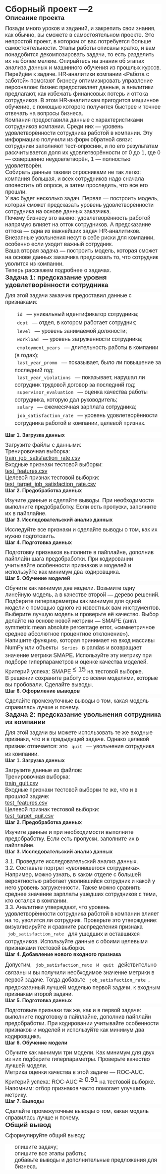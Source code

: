 <h1 style="-webkit-text-stroke-width:0px;background-color:rgb(255, 255, 255);box-sizing:inherit;color:rgba(0, 0, 0, 0.85);font-family:&quot;YS Text&quot;, Arial, Helvetica, sans-serif;font-feature-settings:;font-kerning:;font-optical-sizing:;font-size:;font-stretch:;font-style:normal;font-variant-alternates:;font-variant-caps:normal;font-variant-east-asian:;font-variant-ligatures:normal;font-variant-numeric:;font-variant-position:;font-variation-settings:;font-weight:;letter-spacing:normal;line-height:;margin:var(--size-900, calc(var(--base-unit, calc(16px * var(--base-ratio, 1)) );orphans:2;text-align:start;text-decoration-color:initial;text-decoration-style:initial;text-decoration-thickness:initial;text-indent:0px;text-transform:none;white-space:normal;widows:2;word-spacing:0px;">Сборный проект —2</h1>
<h2 style="-webkit-text-stroke-width:0px;background-color:rgb(255, 255, 255);box-sizing:inherit;color:rgba(0, 0, 0, 0.85);font-family:&quot;YS Text&quot;, Arial, Helvetica, sans-serif;font-feature-settings:;font-kerning:;font-optical-sizing:;font-size:;font-stretch:;font-style:normal;font-variant-alternates:;font-variant-caps:normal;font-variant-east-asian:;font-variant-ligatures:normal;font-variant-numeric:;font-variant-position:;font-variation-settings:;font-weight:;letter-spacing:normal;line-height:;margin:var(--size-800, calc(var(--base-unit, calc(16px * var(--base-ratio, 1)) );orphans:2;text-align:start;text-decoration-color:initial;text-decoration-style:initial;text-decoration-thickness:initial;text-indent:0px;text-transform:none;white-space:normal;widows:2;word-spacing:0px;">Описание проекта</h2>
<div class="paragraph" style="-webkit-text-stroke-width:0px;background-color:rgb(255, 255, 255);box-sizing:inherit;color:rgba(0, 0, 0, 0.85);font-family:&quot;YS Text&quot;, Arial, Helvetica, sans-serif;font-size:18px;font-style:normal;font-variant-caps:normal;font-variant-ligatures:normal;font-weight:400;letter-spacing:normal;margin-top:var(--size-200, calc(var(--base-unit, calc(16px * var(--base-ratio, 1))) * 0.75));orphans:2;text-align:start;text-decoration-color:initial;text-decoration-style:initial;text-decoration-thickness:initial;text-indent:0px;text-transform:none;white-space:pre-wrap;widows:2;word-spacing:0px;">Позади много уроков и заданий, и закрепить свои знания, как обычно, вы сможете в самостоятельном проекте. Это непростой проект, в котором от вас потребуется больше самостоятельности. Этапы работы описаны кратко, и вам понадобится декомпозировать задачи, то есть разделить их на более мелкие. Опирайтесь на знания об этапах анализа данных и машинного обучения из прошлых курсов.</div>
<div class="paragraph" style="-webkit-text-stroke-width:0px;background-color:rgb(255, 255, 255);box-sizing:inherit;color:rgba(0, 0, 0, 0.85);font-family:&quot;YS Text&quot;, Arial, Helvetica, sans-serif;font-size:18px;font-style:normal;font-variant-caps:normal;font-variant-ligatures:normal;font-weight:400;letter-spacing:normal;margin:var(--size-400, calc(var(--base-unit, calc(16px * var(--base-ratio, 1)) );orphans:2;text-align:start;text-decoration-color:initial;text-decoration-style:initial;text-decoration-thickness:initial;text-indent:0px;text-transform:none;white-space:pre-wrap;widows:2;word-spacing:0px;">Перейдём к задаче. HR-аналитики компании «Работа с заботой» помогают бизнесу оптимизировать управление персоналом: бизнес предоставляет данные, а аналитики предлагают, как избежать финансовых потерь и оттока сотрудников. В этом HR-аналитикам пригодится машинное обучение, с помощью которого получится быстрее и точнее отвечать на вопросы бизнеса.</div>
<div class="paragraph" style="-webkit-text-stroke-width:0px;background-color:rgb(255, 255, 255);box-sizing:inherit;color:rgba(0, 0, 0, 0.85);font-family:&quot;YS Text&quot;, Arial, Helvetica, sans-serif;font-size:18px;font-style:normal;font-variant-caps:normal;font-variant-ligatures:normal;font-weight:400;letter-spacing:normal;margin:var(--size-400, calc(var(--base-unit, calc(16px * var(--base-ratio, 1)) );orphans:2;text-align:start;text-decoration-color:initial;text-decoration-style:initial;text-decoration-thickness:initial;text-indent:0px;text-transform:none;white-space:pre-wrap;widows:2;word-spacing:0px;">Компания предоставила данные с характеристиками сотрудников компании. Среди них — уровень удовлетворённости сотрудника работой в компании. Эту информацию получили из форм обратной связи: сотрудники заполняют тест-опросник, и по его результатам рассчитывается доля их удовлетворённости от 0 до 1, где 0 — совершенно неудовлетворён, 1 — полностью удовлетворён.</div>
<div class="paragraph" style="-webkit-text-stroke-width:0px;background-color:rgb(255, 255, 255);box-sizing:inherit;color:rgba(0, 0, 0, 0.85);font-family:&quot;YS Text&quot;, Arial, Helvetica, sans-serif;font-size:18px;font-style:normal;font-variant-caps:normal;font-variant-ligatures:normal;font-weight:400;letter-spacing:normal;margin:var(--size-400, calc(var(--base-unit, calc(16px * var(--base-ratio, 1)) );orphans:2;text-align:start;text-decoration-color:initial;text-decoration-style:initial;text-decoration-thickness:initial;text-indent:0px;text-transform:none;white-space:pre-wrap;widows:2;word-spacing:0px;">Собирать данные такими опросниками не так легко: компания большая, и всех сотрудников надо сначала оповестить об опросе, а затем проследить, что все его прошли.</div>
<div class="paragraph" style="-webkit-text-stroke-width:0px;background-color:rgb(255, 255, 255);box-sizing:inherit;color:rgba(0, 0, 0, 0.85);font-family:&quot;YS Text&quot;, Arial, Helvetica, sans-serif;font-size:18px;font-style:normal;font-variant-caps:normal;font-variant-ligatures:normal;font-weight:400;letter-spacing:normal;margin:var(--size-400, calc(var(--base-unit, calc(16px * var(--base-ratio, 1)) );orphans:2;text-align:start;text-decoration-color:initial;text-decoration-style:initial;text-decoration-thickness:initial;text-indent:0px;text-transform:none;white-space:pre-wrap;widows:2;word-spacing:0px;">У вас будет несколько задач. Первая — построить модель, которая сможет предсказать уровень удовлетворённости сотрудника на основе данных заказчика.</div>
<div class="paragraph" style="-webkit-text-stroke-width:0px;background-color:rgb(255, 255, 255);box-sizing:inherit;color:rgba(0, 0, 0, 0.85);font-family:&quot;YS Text&quot;, Arial, Helvetica, sans-serif;font-size:18px;font-style:normal;font-variant-caps:normal;font-variant-ligatures:normal;font-weight:400;letter-spacing:normal;margin:var(--size-400, calc(var(--base-unit, calc(16px * var(--base-ratio, 1)) );orphans:2;text-align:start;text-decoration-color:initial;text-decoration-style:initial;text-decoration-thickness:initial;text-indent:0px;text-transform:none;white-space:pre-wrap;widows:2;word-spacing:0px;">Почему бизнесу это важно: удовлетворённость работой напрямую влияет на отток сотрудников. А предсказание оттока — одна из важнейших задач HR-аналитиков. Внезапные увольнения несут в себе риски для компании, особенно если уходит важный сотрудник.</div>
<div class="paragraph" style="-webkit-text-stroke-width:0px;background-color:rgb(255, 255, 255);box-sizing:inherit;color:rgba(0, 0, 0, 0.85);font-family:&quot;YS Text&quot;, Arial, Helvetica, sans-serif;font-size:18px;font-style:normal;font-variant-caps:normal;font-variant-ligatures:normal;font-weight:400;letter-spacing:normal;margin:var(--size-400, calc(var(--base-unit, calc(16px * var(--base-ratio, 1)) );orphans:2;text-align:start;text-decoration-color:initial;text-decoration-style:initial;text-decoration-thickness:initial;text-indent:0px;text-transform:none;white-space:pre-wrap;widows:2;word-spacing:0px;">Ваша вторая задача — построить модель, которая сможет на основе данных заказчика предсказать то, что сотрудник уволится из компании.</div>
<div class="paragraph" style="-webkit-text-stroke-width:0px;background-color:rgb(255, 255, 255);box-sizing:inherit;color:rgba(0, 0, 0, 0.85);font-family:&quot;YS Text&quot;, Arial, Helvetica, sans-serif;font-size:18px;font-style:normal;font-variant-caps:normal;font-variant-ligatures:normal;font-weight:400;letter-spacing:normal;margin:var(--size-400, calc(var(--base-unit, calc(16px * var(--base-ratio, 1)) );orphans:2;text-align:start;text-decoration-color:initial;text-decoration-style:initial;text-decoration-thickness:initial;text-indent:0px;text-transform:none;white-space:pre-wrap;widows:2;word-spacing:0px;">Теперь расскажем подробнее о задачах.</div>
<h2 style="-webkit-text-stroke-width:0px;background-color:rgb(255, 255, 255);box-sizing:inherit;color:rgba(0, 0, 0, 0.85);font-family:&quot;YS Text&quot;, Arial, Helvetica, sans-serif;font-feature-settings:;font-kerning:;font-optical-sizing:;font-size:;font-stretch:;font-style:normal;font-variant-alternates:;font-variant-caps:normal;font-variant-east-asian:;font-variant-ligatures:normal;font-variant-numeric:;font-variant-position:;font-variation-settings:;font-weight:;letter-spacing:normal;line-height:;margin:var(--size-800, calc(var(--base-unit, calc(16px * var(--base-ratio, 1)) );orphans:2;text-align:start;text-decoration-color:initial;text-decoration-style:initial;text-decoration-thickness:initial;text-indent:0px;text-transform:none;white-space:normal;widows:2;word-spacing:0px;">Задача 1: предсказание уровня удовлетворённости сотрудника</h2>
<div class="paragraph" style="-webkit-text-stroke-width:0px;background-color:rgb(255, 255, 255);box-sizing:inherit;color:rgba(0, 0, 0, 0.85);font-family:&quot;YS Text&quot;, Arial, Helvetica, sans-serif;font-size:18px;font-style:normal;font-variant-caps:normal;font-variant-ligatures:normal;font-weight:400;letter-spacing:normal;margin-top:var(--size-200, calc(var(--base-unit, calc(16px * var(--base-ratio, 1))) * 0.75));orphans:2;text-align:start;text-decoration-color:initial;text-decoration-style:initial;text-decoration-thickness:initial;text-indent:0px;text-transform:none;white-space:pre-wrap;widows:2;word-spacing:0px;">Для этой задачи заказчик предоставил данные с признаками:</div>
<ul style="-webkit-text-stroke-width:0px;background-color:rgb(255, 255, 255);box-sizing:inherit;color:rgba(0, 0, 0, 0.85);font-family:&quot;YS Text&quot;, Arial, Helvetica, sans-serif;font-size:18px;font-style:normal;font-variant-caps:normal;font-variant-ligatures:normal;font-weight:400;letter-spacing:normal;list-style:none;margin-top:var(--size-300, var(--base-unit, calc(16px * var(--base-ratio, 1))));orphans:2;padding:0 0 0 var(--size-700,;text-align:start;text-decoration-color:initial;text-decoration-style:initial;text-decoration-thickness:initial;text-indent:0px;text-transform:none;white-space:pre-line;widows:2;word-spacing:0px;">
    <li style="box-sizing:inherit;margin-bottom:var(--size-100,;margin-right:0;margin-top:0;position:relative;"><code class="code-inline code-inline_theme_light" style="background-color:var(--color-background-alternate);border-radius:4px;box-shadow:inset 0 0 0 1px var(--color-background-glassy-c);box-sizing:border-box;color:var(--color-content-primary);cursor:pointer;display:inline;font-family:Menlo, &quot;Ubuntu Mono&quot;, consolas, source-code-pro, monospace;font-size:0.8em;line-height:1.86em;min-width:1.86em;padding:0.35em 0.55em;position:relative;text-align:center;white-space:break-spaces;word-break:break-word;"><span class="code-inline__content" style="box-sizing:inherit;">id</span></code> — уникальный идентификатор сотрудника;</li>
    <li style="box-sizing:inherit;margin-bottom:var(--size-100,;margin-right:0;margin-top:0;position:relative;"><code class="code-inline code-inline_theme_light" style="background-color:var(--color-background-alternate);border-radius:4px;box-shadow:inset 0 0 0 1px var(--color-background-glassy-c);box-sizing:border-box;color:var(--color-content-primary);cursor:pointer;display:inline;font-family:Menlo, &quot;Ubuntu Mono&quot;, consolas, source-code-pro, monospace;font-size:0.8em;line-height:1.86em;min-width:1.86em;padding:0.35em 0.55em;position:relative;text-align:center;white-space:break-spaces;word-break:break-word;"><span class="code-inline__content" style="box-sizing:inherit;">dept</span></code> — отдел, в котором работает сотрудник;</li>
    <li style="box-sizing:inherit;margin-bottom:var(--size-100,;margin-right:0;margin-top:0;position:relative;"><code class="code-inline code-inline_theme_light" style="background-color:var(--color-background-alternate);border-radius:4px;box-shadow:inset 0 0 0 1px var(--color-background-glassy-c);box-sizing:border-box;color:var(--color-content-primary);cursor:pointer;display:inline;font-family:Menlo, &quot;Ubuntu Mono&quot;, consolas, source-code-pro, monospace;font-size:0.8em;line-height:1.86em;min-width:1.86em;padding:0.35em 0.55em;position:relative;text-align:center;white-space:break-spaces;word-break:break-word;"><span class="code-inline__content" style="box-sizing:inherit;">level</span></code> — уровень занимаемой должности;</li>
    <li style="box-sizing:inherit;margin-bottom:var(--size-100,;margin-right:0;margin-top:0;position:relative;"><code class="code-inline code-inline_theme_light" style="background-color:var(--color-background-alternate);border-radius:4px;box-shadow:inset 0 0 0 1px var(--color-background-glassy-c);box-sizing:border-box;color:var(--color-content-primary);cursor:pointer;display:inline;font-family:Menlo, &quot;Ubuntu Mono&quot;, consolas, source-code-pro, monospace;font-size:0.8em;line-height:1.86em;min-width:1.86em;padding:0.35em 0.55em;position:relative;text-align:center;white-space:break-spaces;word-break:break-word;"><span class="code-inline__content" style="box-sizing:inherit;">workload</span></code> — уровень загруженности сотрудника;</li>
    <li style="box-sizing:inherit;margin-bottom:var(--size-100,;margin-right:0;margin-top:0;position:relative;"><code class="code-inline code-inline_theme_light" style="background-color:var(--color-background-alternate);border-radius:4px;box-shadow:inset 0 0 0 1px var(--color-background-glassy-c);box-sizing:border-box;color:var(--color-content-primary);cursor:pointer;display:inline;font-family:Menlo, &quot;Ubuntu Mono&quot;, consolas, source-code-pro, monospace;font-size:0.8em;line-height:1.86em;min-width:1.86em;padding:0.35em 0.55em;position:relative;text-align:center;white-space:break-spaces;word-break:break-word;"><span class="code-inline__content" style="box-sizing:inherit;">employment_years</span></code> — длительность работы в компании (в годах);</li>
    <li style="box-sizing:inherit;margin-bottom:var(--size-100,;margin-right:0;margin-top:0;position:relative;"><code class="code-inline code-inline_theme_light" style="background-color:var(--color-background-alternate);border-radius:4px;box-shadow:inset 0 0 0 1px var(--color-background-glassy-c);box-sizing:border-box;color:var(--color-content-primary);cursor:pointer;display:inline;font-family:Menlo, &quot;Ubuntu Mono&quot;, consolas, source-code-pro, monospace;font-size:0.8em;line-height:1.86em;min-width:1.86em;padding:0.35em 0.55em;position:relative;text-align:center;white-space:break-spaces;word-break:break-word;"><span class="code-inline__content" style="box-sizing:inherit;">last_year_promo</span></code> — показывает, было ли повышение за последний год;</li>
    <li style="box-sizing:inherit;margin-bottom:var(--size-100,;margin-right:0;margin-top:0;position:relative;"><code class="code-inline code-inline_theme_light" style="background-color:var(--color-background-alternate);border-radius:4px;box-shadow:inset 0 0 0 1px var(--color-background-glassy-c);box-sizing:border-box;color:var(--color-content-primary);cursor:pointer;display:inline;font-family:Menlo, &quot;Ubuntu Mono&quot;, consolas, source-code-pro, monospace;font-size:0.8em;line-height:1.86em;min-width:1.86em;padding:0.35em 0.55em;position:relative;text-align:center;white-space:break-spaces;word-break:break-word;"><span class="code-inline__content" style="box-sizing:inherit;">last_year_violations</span></code> — показывает, нарушал ли сотрудник трудовой договор за последний год;</li>
    <li style="box-sizing:inherit;margin-bottom:var(--size-100,;margin-right:0;margin-top:0;position:relative;"><code class="code-inline code-inline_theme_light" style="background-color:var(--color-background-alternate);border-radius:4px;box-shadow:inset 0 0 0 1px var(--color-background-glassy-c);box-sizing:border-box;color:var(--color-content-primary);cursor:pointer;display:inline;font-family:Menlo, &quot;Ubuntu Mono&quot;, consolas, source-code-pro, monospace;font-size:0.8em;line-height:1.86em;min-width:1.86em;padding:0.35em 0.55em;position:relative;text-align:center;white-space:break-spaces;word-break:break-word;"><span class="code-inline__content" style="box-sizing:inherit;">supervisor_evaluation</span></code> — оценка качества работы сотрудника, которую дал руководитель;</li>
    <li style="box-sizing:inherit;margin-bottom:var(--size-100,;margin-right:0;margin-top:0;position:relative;"><code class="code-inline code-inline_theme_light" style="background-color:var(--color-background-alternate);border-radius:4px;box-shadow:inset 0 0 0 1px var(--color-background-glassy-c);box-sizing:border-box;color:var(--color-content-primary);cursor:pointer;display:inline;font-family:Menlo, &quot;Ubuntu Mono&quot;, consolas, source-code-pro, monospace;font-size:0.8em;line-height:1.86em;min-width:1.86em;padding:0.35em 0.55em;position:relative;text-align:center;white-space:break-spaces;word-break:break-word;"><span class="code-inline__content" style="box-sizing:inherit;">salary</span></code> — ежемесячная зарплата сотрудника;</li>
    <li style="box-sizing:inherit;position:relative;"><code class="code-inline code-inline_theme_light" style="background-color:var(--color-background-alternate);border-radius:4px;box-shadow:inset 0 0 0 1px var(--color-background-glassy-c);box-sizing:border-box;color:var(--color-content-primary);cursor:pointer;display:inline;font-family:Menlo, &quot;Ubuntu Mono&quot;, consolas, source-code-pro, monospace;font-size:0.8em;line-height:1.86em;min-width:1.86em;padding:0.35em 0.55em;position:relative;text-align:center;white-space:break-spaces;word-break:break-word;"><span class="code-inline__content" style="box-sizing:inherit;">job_satisfaction_rate</span></code> — уровень удовлетворённости сотрудника работой в компании, целевой признак.</li>
</ul>
<h3 style="-webkit-text-stroke-width:0px;background-color:rgb(255, 255, 255);box-sizing:inherit;color:rgba(0, 0, 0, 0.85);font-family:&quot;YS Text&quot;, Arial, Helvetica, sans-serif;font-feature-settings:;font-kerning:;font-optical-sizing:;font-size:;font-stretch:;font-style:normal;font-variant-alternates:;font-variant-caps:normal;font-variant-east-asian:;font-variant-ligatures:normal;font-variant-numeric:;font-variant-position:;font-variation-settings:;font-weight:;letter-spacing:normal;line-height:;margin:var(--size-800, calc(var(--base-unit, calc(16px * var(--base-ratio, 1)) );orphans:2;text-align:start;text-decoration-color:initial;text-decoration-style:initial;text-decoration-thickness:initial;text-indent:0px;text-transform:none;white-space:normal;widows:2;word-spacing:0px;"><strong style="box-sizing:inherit;">Шаг 1. Загрузка данных</strong></h3>
<div class="paragraph" style="-webkit-text-stroke-width:0px;background-color:rgb(255, 255, 255);box-sizing:inherit;color:rgba(0, 0, 0, 0.85);font-family:&quot;YS Text&quot;, Arial, Helvetica, sans-serif;font-size:18px;font-style:normal;font-variant-caps:normal;font-variant-ligatures:normal;font-weight:400;letter-spacing:normal;margin-top:var(--size-200, calc(var(--base-unit, calc(16px * var(--base-ratio, 1))) * 0.75));orphans:2;text-align:start;text-decoration-color:initial;text-decoration-style:initial;text-decoration-thickness:initial;text-indent:0px;text-transform:none;white-space:pre-wrap;widows:2;word-spacing:0px;">Загрузите файлы с данными:</div>
<div class="paragraph" style="-webkit-text-stroke-width:0px;background-color:rgb(255, 255, 255);box-sizing:inherit;color:rgba(0, 0, 0, 0.85);font-family:&quot;YS Text&quot;, Arial, Helvetica, sans-serif;font-size:18px;font-style:normal;font-variant-caps:normal;font-variant-ligatures:normal;font-weight:400;letter-spacing:normal;margin:var(--size-400, calc(var(--base-unit, calc(16px * var(--base-ratio, 1)) );orphans:2;text-align:start;text-decoration-color:initial;text-decoration-style:initial;text-decoration-thickness:initial;text-indent:0px;text-transform:none;white-space:pre-wrap;widows:2;word-spacing:0px;">Тренировочная выборка:</div>
<div class="paragraph" style="-webkit-text-stroke-width:0px;background-color:rgb(255, 255, 255);box-sizing:inherit;color:rgba(0, 0, 0, 0.85);font-family:&quot;YS Text&quot;, Arial, Helvetica, sans-serif;font-size:18px;font-style:normal;font-variant-caps:normal;font-variant-ligatures:normal;font-weight:400;letter-spacing:normal;margin:var(--size-400, calc(var(--base-unit, calc(16px * var(--base-ratio, 1)) );orphans:2;text-align:start;text-decoration-color:initial;text-decoration-style:initial;text-decoration-thickness:initial;text-indent:0px;text-transform:none;white-space:pre-wrap;widows:2;word-spacing:0px;"><a style="box-sizing:inherit;color:var(--color-content-primary);" target="_blank" rel="noopener noreferrer" href="https://code.s3.yandex.net/datasets/train_job_satisfaction_rate.csv">train_job_satisfaction_rate.csv</a></div>
<div class="paragraph" style="-webkit-text-stroke-width:0px;background-color:rgb(255, 255, 255);box-sizing:inherit;color:rgba(0, 0, 0, 0.85);font-family:&quot;YS Text&quot;, Arial, Helvetica, sans-serif;font-size:18px;font-style:normal;font-variant-caps:normal;font-variant-ligatures:normal;font-weight:400;letter-spacing:normal;margin:var(--size-400, calc(var(--base-unit, calc(16px * var(--base-ratio, 1)) );orphans:2;text-align:start;text-decoration-color:initial;text-decoration-style:initial;text-decoration-thickness:initial;text-indent:0px;text-transform:none;white-space:pre-wrap;widows:2;word-spacing:0px;">Входные признаки тестовой выборки:</div>
<div class="paragraph" style="-webkit-text-stroke-width:0px;background-color:rgb(255, 255, 255);box-sizing:inherit;color:rgba(0, 0, 0, 0.85);font-family:&quot;YS Text&quot;, Arial, Helvetica, sans-serif;font-size:18px;font-style:normal;font-variant-caps:normal;font-variant-ligatures:normal;font-weight:400;letter-spacing:normal;margin:var(--size-400, calc(var(--base-unit, calc(16px * var(--base-ratio, 1)) );orphans:2;text-align:start;text-decoration-color:initial;text-decoration-style:initial;text-decoration-thickness:initial;text-indent:0px;text-transform:none;white-space:pre-wrap;widows:2;word-spacing:0px;"><a style="box-sizing:inherit;color:var(--color-content-primary);" target="_blank" rel="noopener noreferrer" href="https://code.s3.yandex.net/datasets/test_features.csv">test_features.csv</a></div>
<div class="paragraph" style="-webkit-text-stroke-width:0px;background-color:rgb(255, 255, 255);box-sizing:inherit;color:rgba(0, 0, 0, 0.85);font-family:&quot;YS Text&quot;, Arial, Helvetica, sans-serif;font-size:18px;font-style:normal;font-variant-caps:normal;font-variant-ligatures:normal;font-weight:400;letter-spacing:normal;margin:var(--size-400, calc(var(--base-unit, calc(16px * var(--base-ratio, 1)) );orphans:2;text-align:start;text-decoration-color:initial;text-decoration-style:initial;text-decoration-thickness:initial;text-indent:0px;text-transform:none;white-space:pre-wrap;widows:2;word-spacing:0px;">Целевой признак тестовой выборки:</div>
<div class="paragraph" style="-webkit-text-stroke-width:0px;background-color:rgb(255, 255, 255);box-sizing:inherit;color:rgba(0, 0, 0, 0.85);font-family:&quot;YS Text&quot;, Arial, Helvetica, sans-serif;font-size:18px;font-style:normal;font-variant-caps:normal;font-variant-ligatures:normal;font-weight:400;letter-spacing:normal;margin:var(--size-400, calc(var(--base-unit, calc(16px * var(--base-ratio, 1)) );orphans:2;text-align:start;text-decoration-color:initial;text-decoration-style:initial;text-decoration-thickness:initial;text-indent:0px;text-transform:none;white-space:pre-wrap;widows:2;word-spacing:0px;"><a style="box-sizing:inherit;color:var(--color-content-primary);" target="_blank" rel="noopener noreferrer" href="https://code.s3.yandex.net/datasets/test_target_job_satisfaction_rate.csv">test_target_job_satisfaction_rate.csv</a></div>
<h3 style="-webkit-text-stroke-width:0px;background-color:rgb(255, 255, 255);box-sizing:inherit;color:rgba(0, 0, 0, 0.85);font-family:&quot;YS Text&quot;, Arial, Helvetica, sans-serif;font-feature-settings:;font-kerning:;font-optical-sizing:;font-size:;font-stretch:;font-style:normal;font-variant-alternates:;font-variant-caps:normal;font-variant-east-asian:;font-variant-ligatures:normal;font-variant-numeric:;font-variant-position:;font-variation-settings:;font-weight:;letter-spacing:normal;line-height:;margin:var(--size-800, calc(var(--base-unit, calc(16px * var(--base-ratio, 1)) );orphans:2;text-align:start;text-decoration-color:initial;text-decoration-style:initial;text-decoration-thickness:initial;text-indent:0px;text-transform:none;white-space:normal;widows:2;word-spacing:0px;"><strong style="box-sizing:inherit;">Шаг 2. Предобработка данных</strong></h3>
<div class="paragraph" style="-webkit-text-stroke-width:0px;background-color:rgb(255, 255, 255);box-sizing:inherit;color:rgba(0, 0, 0, 0.85);font-family:&quot;YS Text&quot;, Arial, Helvetica, sans-serif;font-size:18px;font-style:normal;font-variant-caps:normal;font-variant-ligatures:normal;font-weight:400;letter-spacing:normal;margin-top:var(--size-200, calc(var(--base-unit, calc(16px * var(--base-ratio, 1))) * 0.75));orphans:2;text-align:start;text-decoration-color:initial;text-decoration-style:initial;text-decoration-thickness:initial;text-indent:0px;text-transform:none;white-space:pre-wrap;widows:2;word-spacing:0px;">Изучите данные и сделайте выводы. При необходимости выполните предобработку. Если есть пропуски, заполните их в пайплайне.</div>
<h3 style="-webkit-text-stroke-width:0px;background-color:rgb(255, 255, 255);box-sizing:inherit;color:rgba(0, 0, 0, 0.85);font-family:&quot;YS Text&quot;, Arial, Helvetica, sans-serif;font-feature-settings:;font-kerning:;font-optical-sizing:;font-size:;font-stretch:;font-style:normal;font-variant-alternates:;font-variant-caps:normal;font-variant-east-asian:;font-variant-ligatures:normal;font-variant-numeric:;font-variant-position:;font-variation-settings:;font-weight:;letter-spacing:normal;line-height:;margin:var(--size-800, calc(var(--base-unit, calc(16px * var(--base-ratio, 1)) );orphans:2;text-align:start;text-decoration-color:initial;text-decoration-style:initial;text-decoration-thickness:initial;text-indent:0px;text-transform:none;white-space:normal;widows:2;word-spacing:0px;"><strong style="box-sizing:inherit;">Шаг 3. Исследовательский анализ данных</strong></h3>
<div class="paragraph" style="-webkit-text-stroke-width:0px;background-color:rgb(255, 255, 255);box-sizing:inherit;color:rgba(0, 0, 0, 0.85);font-family:&quot;YS Text&quot;, Arial, Helvetica, sans-serif;font-size:18px;font-style:normal;font-variant-caps:normal;font-variant-ligatures:normal;font-weight:400;letter-spacing:normal;margin-top:var(--size-200, calc(var(--base-unit, calc(16px * var(--base-ratio, 1))) * 0.75));orphans:2;text-align:start;text-decoration-color:initial;text-decoration-style:initial;text-decoration-thickness:initial;text-indent:0px;text-transform:none;white-space:pre-wrap;widows:2;word-spacing:0px;">Исследуйте все признаки и сделайте выводы о том, как их нужно подготовить.</div>
<h3 style="-webkit-text-stroke-width:0px;background-color:rgb(255, 255, 255);box-sizing:inherit;color:rgba(0, 0, 0, 0.85);font-family:&quot;YS Text&quot;, Arial, Helvetica, sans-serif;font-feature-settings:;font-kerning:;font-optical-sizing:;font-size:;font-stretch:;font-style:normal;font-variant-alternates:;font-variant-caps:normal;font-variant-east-asian:;font-variant-ligatures:normal;font-variant-numeric:;font-variant-position:;font-variation-settings:;font-weight:;letter-spacing:normal;line-height:;margin:var(--size-800, calc(var(--base-unit, calc(16px * var(--base-ratio, 1)) );orphans:2;text-align:start;text-decoration-color:initial;text-decoration-style:initial;text-decoration-thickness:initial;text-indent:0px;text-transform:none;white-space:normal;widows:2;word-spacing:0px;"><strong style="box-sizing:inherit;">Шаг 4. Подготовка данных</strong></h3>
<div class="paragraph" style="-webkit-text-stroke-width:0px;background-color:rgb(255, 255, 255);box-sizing:inherit;color:rgba(0, 0, 0, 0.85);font-family:&quot;YS Text&quot;, Arial, Helvetica, sans-serif;font-size:18px;font-style:normal;font-variant-caps:normal;font-variant-ligatures:normal;font-weight:400;letter-spacing:normal;margin-top:var(--size-200, calc(var(--base-unit, calc(16px * var(--base-ratio, 1))) * 0.75));orphans:2;text-align:start;text-decoration-color:initial;text-decoration-style:initial;text-decoration-thickness:initial;text-indent:0px;text-transform:none;white-space:pre-wrap;widows:2;word-spacing:0px;">Подготовку признаков выполните в пайплайне, дополнив пайплайн шага предобработки. При кодировании учитывайте особенности признаков и моделей и используйте как минимум два кодировщика.</div>
<h3 style="-webkit-text-stroke-width:0px;background-color:rgb(255, 255, 255);box-sizing:inherit;color:rgba(0, 0, 0, 0.85);font-family:&quot;YS Text&quot;, Arial, Helvetica, sans-serif;font-feature-settings:;font-kerning:;font-optical-sizing:;font-size:;font-stretch:;font-style:normal;font-variant-alternates:;font-variant-caps:normal;font-variant-east-asian:;font-variant-ligatures:normal;font-variant-numeric:;font-variant-position:;font-variation-settings:;font-weight:;letter-spacing:normal;line-height:;margin:var(--size-800, calc(var(--base-unit, calc(16px * var(--base-ratio, 1)) );orphans:2;text-align:start;text-decoration-color:initial;text-decoration-style:initial;text-decoration-thickness:initial;text-indent:0px;text-transform:none;white-space:normal;widows:2;word-spacing:0px;"><strong style="box-sizing:inherit;">Шаг 5. Обучение моделей</strong></h3>
<div class="paragraph" style="-webkit-text-stroke-width:0px;background-color:rgb(255, 255, 255);box-sizing:inherit;color:rgba(0, 0, 0, 0.85);font-family:&quot;YS Text&quot;, Arial, Helvetica, sans-serif;font-size:18px;font-style:normal;font-variant-caps:normal;font-variant-ligatures:normal;font-weight:400;letter-spacing:normal;margin-top:var(--size-200, calc(var(--base-unit, calc(16px * var(--base-ratio, 1))) * 0.75));orphans:2;text-align:start;text-decoration-color:initial;text-decoration-style:initial;text-decoration-thickness:initial;text-indent:0px;text-transform:none;white-space:pre-wrap;widows:2;word-spacing:0px;">Обучите как минимум две модели. Возьмите одну линейную модель, а в качестве второй — дерево решений. Подберите гиперпараметры как минимум для одной модели с помощью одного из известных вам инструментов.</div>
<div class="paragraph" style="-webkit-text-stroke-width:0px;background-color:rgb(255, 255, 255);box-sizing:inherit;color:rgba(0, 0, 0, 0.85);font-family:&quot;YS Text&quot;, Arial, Helvetica, sans-serif;font-size:18px;font-style:normal;font-variant-caps:normal;font-variant-ligatures:normal;font-weight:400;letter-spacing:normal;margin:var(--size-400, calc(var(--base-unit, calc(16px * var(--base-ratio, 1)) );orphans:2;text-align:start;text-decoration-color:initial;text-decoration-style:initial;text-decoration-thickness:initial;text-indent:0px;text-transform:none;white-space:pre-wrap;widows:2;word-spacing:0px;">Выберите лучшую модель и проверьте её качество. Выбор делайте на основе новой метрики — SMAPE (англ. symmetric mean absolute percentage error, «симметричное среднее абсолютное процентное отклонение»).</div>
<div class="paragraph" style="-webkit-text-stroke-width:0px;background-color:rgb(255, 255, 255);box-sizing:inherit;color:rgba(0, 0, 0, 0.85);font-family:&quot;YS Text&quot;, Arial, Helvetica, sans-serif;font-size:18px;font-style:normal;font-variant-caps:normal;font-variant-ligatures:normal;font-weight:400;letter-spacing:normal;margin:var(--size-400, calc(var(--base-unit, calc(16px * var(--base-ratio, 1)) );orphans:2;text-align:start;text-decoration-color:initial;text-decoration-style:initial;text-decoration-thickness:initial;text-indent:0px;text-transform:none;white-space:pre-wrap;widows:2;word-spacing:0px;">Напишите функцию, которая принимает на вход массивы NumPy или объекты <code class="code-inline code-inline_theme_light" style="background-color:var(--color-background-alternate);border-radius:4px;box-shadow:inset 0 0 0 1px var(--color-background-glassy-c);box-sizing:border-box;color:var(--color-content-primary);cursor:pointer;display:inline;font-family:Menlo, &quot;Ubuntu Mono&quot;, consolas, source-code-pro, monospace;font-size:0.8em;line-height:1.86em;min-width:1.86em;padding:0.35em 0.55em;position:relative;text-align:center;white-space:break-spaces;word-break:break-word;"><span class="code-inline__content" style="box-sizing:inherit;">Series</span></code> в pandas и возвращает значение метрики SMAPE. Используйте эту метрику при подборе гиперпараметров и оценке качества моделей.</div>
<div class="paragraph" style="-webkit-text-stroke-width:0px;background-color:rgb(255, 255, 255);box-sizing:inherit;color:rgba(0, 0, 0, 0.85);font-family:&quot;YS Text&quot;, Arial, Helvetica, sans-serif;font-size:18px;font-style:normal;font-variant-caps:normal;font-variant-ligatures:normal;font-weight:400;letter-spacing:normal;margin:var(--size-400, calc(var(--base-unit, calc(16px * var(--base-ratio, 1)) );orphans:2;text-align:start;text-decoration-color:initial;text-decoration-style:initial;text-decoration-thickness:initial;text-indent:0px;text-transform:none;white-space:pre-wrap;widows:2;word-spacing:0px;">Критерий успеха: SMAPE <span class="markdown-formula-wrapper formula katex katex-mathml" style="border-width:0px;box-sizing:inherit;clip:rect(1px, 1px, 1px, 1px);font:1.21em / 1.2 KaTeX_Main, &quot;YS Text&quot;, Arial, Helvetica, sans-serif;height:1px;overflow-x:auto;overflow:hidden;padding:0px;position:absolute;text-indent:0px;text-rendering:auto;width:1px;"><math xmlns="http://www.w3.org/1998/Math/MathML">
            <semantics>
                <mrow>
                    <mo>≤</mo>
                    <mn>15</mn>
                </mrow>
            </semantics>
        </math></span><span class="markdown-formula-wrapper formula katex katex-html base strut" style="box-sizing:inherit;display:inline-block;font:1.21em / 1.2 KaTeX_Main, &quot;YS Text&quot;, Arial, Helvetica, sans-serif;height:0.77194em;overflow-x:auto;position:relative;text-indent:0px;text-rendering:auto;vertical-align:-0.13597em;white-space:nowrap;width:min-content;" aria-hidden="true"></span><span class="markdown-formula-wrapper formula katex katex-html base mrel" style="box-sizing:inherit;display:inline-block;font:1.21em / 1.2 KaTeX_Main, &quot;YS Text&quot;, Arial, Helvetica, sans-serif;overflow-x:auto;position:relative;text-indent:0px;text-rendering:auto;white-space:nowrap;width:min-content;" aria-hidden="true">≤</span><span class="markdown-formula-wrapper formula katex katex-html base mspace" style="box-sizing:inherit;display:inline-block;font:1.21em / 1.2 KaTeX_Main, &quot;YS Text&quot;, Arial, Helvetica, sans-serif;margin-right:0.277778em;overflow-x:auto;position:relative;text-indent:0px;text-rendering:auto;white-space:nowrap;width:min-content;" aria-hidden="true"></span><span class="markdown-formula-wrapper formula katex katex-html base strut" style="box-sizing:inherit;display:inline-block;font:1.21em / 1.2 KaTeX_Main, &quot;YS Text&quot;, Arial, Helvetica, sans-serif;height:0.64444em;overflow-x:auto;position:relative;text-indent:0px;text-rendering:auto;vertical-align:0em;white-space:nowrap;width:min-content;" aria-hidden="true"></span><span class="markdown-formula-wrapper formula katex katex-html base mord" style="box-sizing:inherit;display:inline-block;font:1.21em / 1.2 KaTeX_Main, &quot;YS Text&quot;, Arial, Helvetica, sans-serif;overflow-x:auto;position:relative;text-indent:0px;text-rendering:auto;white-space:nowrap;width:min-content;" aria-hidden="true">15</span> на тестовой выборке.</div>
<div class="paragraph" style="-webkit-text-stroke-width:0px;background-color:rgb(255, 255, 255);box-sizing:inherit;color:rgba(0, 0, 0, 0.85);font-family:&quot;YS Text&quot;, Arial, Helvetica, sans-serif;font-size:18px;font-style:normal;font-variant-caps:normal;font-variant-ligatures:normal;font-weight:400;letter-spacing:normal;margin:var(--size-400, calc(var(--base-unit, calc(16px * var(--base-ratio, 1)) );orphans:2;text-align:start;text-decoration-color:initial;text-decoration-style:initial;text-decoration-thickness:initial;text-indent:0px;text-transform:none;white-space:pre-wrap;widows:2;word-spacing:0px;">В решении сохраните работу со всеми моделями, которые вы пробовали. Сделайте выводы.</div>
<h3 style="-webkit-text-stroke-width:0px;background-color:rgb(255, 255, 255);box-sizing:inherit;color:rgba(0, 0, 0, 0.85);font-family:&quot;YS Text&quot;, Arial, Helvetica, sans-serif;font-feature-settings:;font-kerning:;font-optical-sizing:;font-size:;font-stretch:;font-style:normal;font-variant-alternates:;font-variant-caps:normal;font-variant-east-asian:;font-variant-ligatures:normal;font-variant-numeric:;font-variant-position:;font-variation-settings:;font-weight:;letter-spacing:normal;line-height:;margin:var(--size-800, calc(var(--base-unit, calc(16px * var(--base-ratio, 1)) );orphans:2;text-align:start;text-decoration-color:initial;text-decoration-style:initial;text-decoration-thickness:initial;text-indent:0px;text-transform:none;white-space:normal;widows:2;word-spacing:0px;"><strong style="box-sizing:inherit;">Шаг 6. Оформление выводов</strong></h3>
<div class="paragraph" style="-webkit-text-stroke-width:0px;background-color:rgb(255, 255, 255);box-sizing:inherit;color:rgba(0, 0, 0, 0.85);font-family:&quot;YS Text&quot;, Arial, Helvetica, sans-serif;font-size:18px;font-style:normal;font-variant-caps:normal;font-variant-ligatures:normal;font-weight:400;letter-spacing:normal;margin-top:var(--size-200, calc(var(--base-unit, calc(16px * var(--base-ratio, 1))) * 0.75));orphans:2;text-align:start;text-decoration-color:initial;text-decoration-style:initial;text-decoration-thickness:initial;text-indent:0px;text-transform:none;white-space:pre-wrap;widows:2;word-spacing:0px;">Сделайте промежуточные выводы о том, какая модель справилась лучше и почему.</div>
<h2 style="-webkit-text-stroke-width:0px;background-color:rgb(255, 255, 255);box-sizing:inherit;color:rgba(0, 0, 0, 0.85);font-family:&quot;YS Text&quot;, Arial, Helvetica, sans-serif;font-feature-settings:;font-kerning:;font-optical-sizing:;font-size:;font-stretch:;font-style:normal;font-variant-alternates:;font-variant-caps:normal;font-variant-east-asian:;font-variant-ligatures:normal;font-variant-numeric:;font-variant-position:;font-variation-settings:;font-weight:;letter-spacing:normal;line-height:;margin:var(--size-800, calc(var(--base-unit, calc(16px * var(--base-ratio, 1)) );orphans:2;text-align:start;text-decoration-color:initial;text-decoration-style:initial;text-decoration-thickness:initial;text-indent:0px;text-transform:none;white-space:normal;widows:2;word-spacing:0px;">Задача 2: предсказание увольнения сотрудника из компании</h2>
<div class="paragraph" style="-webkit-text-stroke-width:0px;background-color:rgb(255, 255, 255);box-sizing:inherit;color:rgba(0, 0, 0, 0.85);font-family:&quot;YS Text&quot;, Arial, Helvetica, sans-serif;font-size:18px;font-style:normal;font-variant-caps:normal;font-variant-ligatures:normal;font-weight:400;letter-spacing:normal;margin-top:var(--size-200, calc(var(--base-unit, calc(16px * var(--base-ratio, 1))) * 0.75));orphans:2;text-align:start;text-decoration-color:initial;text-decoration-style:initial;text-decoration-thickness:initial;text-indent:0px;text-transform:none;white-space:pre-wrap;widows:2;word-spacing:0px;">Для этой задачи вы можете использовать те же входные признаки, что и в предыдущей задаче. Однако целевой признак отличается: это <code class="code-inline code-inline_theme_light" style="background-color:var(--color-background-alternate);border-radius:4px;box-shadow:inset 0 0 0 1px var(--color-background-glassy-c);box-sizing:border-box;color:var(--color-content-primary);cursor:pointer;display:inline;font-family:Menlo, &quot;Ubuntu Mono&quot;, consolas, source-code-pro, monospace;font-size:0.8em;line-height:1.86em;min-width:1.86em;padding:0.35em 0.55em;position:relative;text-align:center;white-space:break-spaces;word-break:break-word;"><span class="code-inline__content" style="box-sizing:inherit;">quit</span></code> — увольнение сотрудника из компании.</div>
<h3 style="-webkit-text-stroke-width:0px;background-color:rgb(255, 255, 255);box-sizing:inherit;color:rgba(0, 0, 0, 0.85);font-family:&quot;YS Text&quot;, Arial, Helvetica, sans-serif;font-feature-settings:;font-kerning:;font-optical-sizing:;font-size:;font-stretch:;font-style:normal;font-variant-alternates:;font-variant-caps:normal;font-variant-east-asian:;font-variant-ligatures:normal;font-variant-numeric:;font-variant-position:;font-variation-settings:;font-weight:;letter-spacing:normal;line-height:;margin:var(--size-800, calc(var(--base-unit, calc(16px * var(--base-ratio, 1)) );orphans:2;text-align:start;text-decoration-color:initial;text-decoration-style:initial;text-decoration-thickness:initial;text-indent:0px;text-transform:none;white-space:normal;widows:2;word-spacing:0px;"><strong style="box-sizing:inherit;">Шаг 1</strong>. <strong style="box-sizing:inherit;">Загрузка данных</strong></h3>
<div class="paragraph" style="-webkit-text-stroke-width:0px;background-color:rgb(255, 255, 255);box-sizing:inherit;color:rgba(0, 0, 0, 0.85);font-family:&quot;YS Text&quot;, Arial, Helvetica, sans-serif;font-size:18px;font-style:normal;font-variant-caps:normal;font-variant-ligatures:normal;font-weight:400;letter-spacing:normal;margin-top:var(--size-200, calc(var(--base-unit, calc(16px * var(--base-ratio, 1))) * 0.75));orphans:2;text-align:start;text-decoration-color:initial;text-decoration-style:initial;text-decoration-thickness:initial;text-indent:0px;text-transform:none;white-space:pre-wrap;widows:2;word-spacing:0px;">Загрузите данные из файлов:</div>
<div class="paragraph" style="-webkit-text-stroke-width:0px;background-color:rgb(255, 255, 255);box-sizing:inherit;color:rgba(0, 0, 0, 0.85);font-family:&quot;YS Text&quot;, Arial, Helvetica, sans-serif;font-size:18px;font-style:normal;font-variant-caps:normal;font-variant-ligatures:normal;font-weight:400;letter-spacing:normal;margin:var(--size-400, calc(var(--base-unit, calc(16px * var(--base-ratio, 1)) );orphans:2;text-align:start;text-decoration-color:initial;text-decoration-style:initial;text-decoration-thickness:initial;text-indent:0px;text-transform:none;white-space:pre-wrap;widows:2;word-spacing:0px;">Тренировочная выборка:</div>
<div class="paragraph" style="-webkit-text-stroke-width:0px;background-color:rgb(255, 255, 255);box-sizing:inherit;color:rgba(0, 0, 0, 0.85);font-family:&quot;YS Text&quot;, Arial, Helvetica, sans-serif;font-size:18px;font-style:normal;font-variant-caps:normal;font-variant-ligatures:normal;font-weight:400;letter-spacing:normal;margin:var(--size-400, calc(var(--base-unit, calc(16px * var(--base-ratio, 1)) );orphans:2;text-align:start;text-decoration-color:initial;text-decoration-style:initial;text-decoration-thickness:initial;text-indent:0px;text-transform:none;white-space:pre-wrap;widows:2;word-spacing:0px;"><a style="box-sizing:inherit;color:var(--color-content-primary);" target="_blank" rel="noopener noreferrer" href="https://code.s3.yandex.net/datasets/train_quit.csv">train_quit.csv</a></div>
<div class="paragraph" style="-webkit-text-stroke-width:0px;background-color:rgb(255, 255, 255);box-sizing:inherit;color:rgba(0, 0, 0, 0.85);font-family:&quot;YS Text&quot;, Arial, Helvetica, sans-serif;font-size:18px;font-style:normal;font-variant-caps:normal;font-variant-ligatures:normal;font-weight:400;letter-spacing:normal;margin:var(--size-400, calc(var(--base-unit, calc(16px * var(--base-ratio, 1)) );orphans:2;text-align:start;text-decoration-color:initial;text-decoration-style:initial;text-decoration-thickness:initial;text-indent:0px;text-transform:none;white-space:pre-wrap;widows:2;word-spacing:0px;">Входные признаки тестовой выборки те же, что и в прошлой задаче:</div>
<div class="paragraph" style="-webkit-text-stroke-width:0px;background-color:rgb(255, 255, 255);box-sizing:inherit;color:rgba(0, 0, 0, 0.85);font-family:&quot;YS Text&quot;, Arial, Helvetica, sans-serif;font-size:18px;font-style:normal;font-variant-caps:normal;font-variant-ligatures:normal;font-weight:400;letter-spacing:normal;margin:var(--size-400, calc(var(--base-unit, calc(16px * var(--base-ratio, 1)) );orphans:2;text-align:start;text-decoration-color:initial;text-decoration-style:initial;text-decoration-thickness:initial;text-indent:0px;text-transform:none;white-space:pre-wrap;widows:2;word-spacing:0px;"><a style="box-sizing:inherit;color:var(--color-content-primary);" target="_blank" rel="noopener noreferrer" href="https://code.s3.yandex.net/datasets/test_features.csv">test_features.csv</a></div>
<div class="paragraph" style="-webkit-text-stroke-width:0px;background-color:rgb(255, 255, 255);box-sizing:inherit;color:rgba(0, 0, 0, 0.85);font-family:&quot;YS Text&quot;, Arial, Helvetica, sans-serif;font-size:18px;font-style:normal;font-variant-caps:normal;font-variant-ligatures:normal;font-weight:400;letter-spacing:normal;margin:var(--size-400, calc(var(--base-unit, calc(16px * var(--base-ratio, 1)) );orphans:2;text-align:start;text-decoration-color:initial;text-decoration-style:initial;text-decoration-thickness:initial;text-indent:0px;text-transform:none;white-space:pre-wrap;widows:2;word-spacing:0px;">Целевой признак тестовой выборки:</div>
<div class="paragraph" style="-webkit-text-stroke-width:0px;background-color:rgb(255, 255, 255);box-sizing:inherit;color:rgba(0, 0, 0, 0.85);font-family:&quot;YS Text&quot;, Arial, Helvetica, sans-serif;font-size:18px;font-style:normal;font-variant-caps:normal;font-variant-ligatures:normal;font-weight:400;letter-spacing:normal;margin:var(--size-400, calc(var(--base-unit, calc(16px * var(--base-ratio, 1)) );orphans:2;text-align:start;text-decoration-color:initial;text-decoration-style:initial;text-decoration-thickness:initial;text-indent:0px;text-transform:none;white-space:pre-wrap;widows:2;word-spacing:0px;"><a style="box-sizing:inherit;color:var(--color-content-primary);" target="_blank" rel="noopener noreferrer" href="https://code.s3.yandex.net/datasets/test_target_quit.csv">test_target_quit.csv</a></div>
<h3 style="-webkit-text-stroke-width:0px;background-color:rgb(255, 255, 255);box-sizing:inherit;color:rgba(0, 0, 0, 0.85);font-family:&quot;YS Text&quot;, Arial, Helvetica, sans-serif;font-feature-settings:;font-kerning:;font-optical-sizing:;font-size:;font-stretch:;font-style:normal;font-variant-alternates:;font-variant-caps:normal;font-variant-east-asian:;font-variant-ligatures:normal;font-variant-numeric:;font-variant-position:;font-variation-settings:;font-weight:;letter-spacing:normal;line-height:;margin:var(--size-800, calc(var(--base-unit, calc(16px * var(--base-ratio, 1)) );orphans:2;text-align:start;text-decoration-color:initial;text-decoration-style:initial;text-decoration-thickness:initial;text-indent:0px;text-transform:none;white-space:normal;widows:2;word-spacing:0px;"><strong style="box-sizing:inherit;">Шаг 2. Предобработка данных</strong></h3>
<div class="paragraph" style="-webkit-text-stroke-width:0px;background-color:rgb(255, 255, 255);box-sizing:inherit;color:rgba(0, 0, 0, 0.85);font-family:&quot;YS Text&quot;, Arial, Helvetica, sans-serif;font-size:18px;font-style:normal;font-variant-caps:normal;font-variant-ligatures:normal;font-weight:400;letter-spacing:normal;margin-top:var(--size-200, calc(var(--base-unit, calc(16px * var(--base-ratio, 1))) * 0.75));orphans:2;text-align:start;text-decoration-color:initial;text-decoration-style:initial;text-decoration-thickness:initial;text-indent:0px;text-transform:none;white-space:pre-wrap;widows:2;word-spacing:0px;">Изучите данные и при необходимости выполните предобработку. Если есть пропуски, заполните их в пайплайне.</div>
<h3 style="-webkit-text-stroke-width:0px;background-color:rgb(255, 255, 255);box-sizing:inherit;color:rgba(0, 0, 0, 0.85);font-family:&quot;YS Text&quot;, Arial, Helvetica, sans-serif;font-feature-settings:;font-kerning:;font-optical-sizing:;font-size:;font-stretch:;font-style:normal;font-variant-alternates:;font-variant-caps:normal;font-variant-east-asian:;font-variant-ligatures:normal;font-variant-numeric:;font-variant-position:;font-variation-settings:;font-weight:;letter-spacing:normal;line-height:;margin:var(--size-800, calc(var(--base-unit, calc(16px * var(--base-ratio, 1)) );orphans:2;text-align:start;text-decoration-color:initial;text-decoration-style:initial;text-decoration-thickness:initial;text-indent:0px;text-transform:none;white-space:normal;widows:2;word-spacing:0px;"><strong style="box-sizing:inherit;">Шаг 3. Исследовательский анализ данных</strong></h3>
<div class="paragraph" style="-webkit-text-stroke-width:0px;background-color:rgb(255, 255, 255);box-sizing:inherit;color:rgba(0, 0, 0, 0.85);font-family:&quot;YS Text&quot;, Arial, Helvetica, sans-serif;font-size:18px;font-style:normal;font-variant-caps:normal;font-variant-ligatures:normal;font-weight:400;letter-spacing:normal;margin-top:var(--size-200, calc(var(--base-unit, calc(16px * var(--base-ratio, 1))) * 0.75));orphans:2;text-align:start;text-decoration-color:initial;text-decoration-style:initial;text-decoration-thickness:initial;text-indent:0px;text-transform:none;white-space:pre-wrap;widows:2;word-spacing:0px;">3.1. Проведите исследовательский анализ данных.</div>
<div class="paragraph" style="-webkit-text-stroke-width:0px;background-color:rgb(255, 255, 255);box-sizing:inherit;color:rgba(0, 0, 0, 0.85);font-family:&quot;YS Text&quot;, Arial, Helvetica, sans-serif;font-size:18px;font-style:normal;font-variant-caps:normal;font-variant-ligatures:normal;font-weight:400;letter-spacing:normal;margin:var(--size-400, calc(var(--base-unit, calc(16px * var(--base-ratio, 1)) );orphans:2;text-align:start;text-decoration-color:initial;text-decoration-style:initial;text-decoration-thickness:initial;text-indent:0px;text-transform:none;white-space:pre-wrap;widows:2;word-spacing:0px;">3.2. Составьте портрет «уволившегося сотрудника». Например, можно узнать, в каком отделе с большей вероятностью работает уволившийся сотрудник и какой у него уровень загруженности. Также можно сравнить среднее значение зарплаты ушедших сотрудников с теми, кто остался в компании.</div>
<div class="paragraph" style="-webkit-text-stroke-width:0px;background-color:rgb(255, 255, 255);box-sizing:inherit;color:rgba(0, 0, 0, 0.85);font-family:&quot;YS Text&quot;, Arial, Helvetica, sans-serif;font-size:18px;font-style:normal;font-variant-caps:normal;font-variant-ligatures:normal;font-weight:400;letter-spacing:normal;margin:var(--size-400, calc(var(--base-unit, calc(16px * var(--base-ratio, 1)) );orphans:2;text-align:start;text-decoration-color:initial;text-decoration-style:initial;text-decoration-thickness:initial;text-indent:0px;text-transform:none;white-space:pre-wrap;widows:2;word-spacing:0px;">3.3. Аналитики утверждают, что уровень удовлетворённости сотрудника работой в компании влияет на то, уволится ли сотрудник. Проверьте это утверждение: визуализируйте и сравните распределения признака <code class="code-inline code-inline_theme_light" style="background-color:var(--color-background-alternate);border-radius:4px;box-shadow:inset 0 0 0 1px var(--color-background-glassy-c);box-sizing:border-box;color:var(--color-content-primary);cursor:pointer;display:inline;font-family:Menlo, &quot;Ubuntu Mono&quot;, consolas, source-code-pro, monospace;font-size:0.8em;line-height:1.86em;min-width:1.86em;padding:0.35em 0.55em;position:relative;text-align:center;white-space:break-spaces;word-break:break-word;"><span class="code-inline__content" style="box-sizing:inherit;">job_satisfaction_rate</span></code> для ушедших и оставшихся сотрудников. Используйте данные с обоими целевыми признаками тестовой выборки.</div>
<h3 style="-webkit-text-stroke-width:0px;background-color:rgb(255, 255, 255);box-sizing:inherit;color:rgba(0, 0, 0, 0.85);font-family:&quot;YS Text&quot;, Arial, Helvetica, sans-serif;font-feature-settings:;font-kerning:;font-optical-sizing:;font-size:;font-stretch:;font-style:normal;font-variant-alternates:;font-variant-caps:normal;font-variant-east-asian:;font-variant-ligatures:normal;font-variant-numeric:;font-variant-position:;font-variation-settings:;font-weight:;letter-spacing:normal;line-height:;margin:var(--size-800, calc(var(--base-unit, calc(16px * var(--base-ratio, 1)) );orphans:2;text-align:start;text-decoration-color:initial;text-decoration-style:initial;text-decoration-thickness:initial;text-indent:0px;text-transform:none;white-space:normal;widows:2;word-spacing:0px;"><strong style="box-sizing:inherit;">Шаг 4. Добавление нового входного признака</strong></h3>
<div class="paragraph" style="-webkit-text-stroke-width:0px;background-color:rgb(255, 255, 255);box-sizing:inherit;color:rgba(0, 0, 0, 0.85);font-family:&quot;YS Text&quot;, Arial, Helvetica, sans-serif;font-size:18px;font-style:normal;font-variant-caps:normal;font-variant-ligatures:normal;font-weight:400;letter-spacing:normal;margin-top:var(--size-200, calc(var(--base-unit, calc(16px * var(--base-ratio, 1))) * 0.75));orphans:2;text-align:start;text-decoration-color:initial;text-decoration-style:initial;text-decoration-thickness:initial;text-indent:0px;text-transform:none;white-space:pre-wrap;widows:2;word-spacing:0px;">Допустим, <code class="code-inline code-inline_theme_light" style="background-color:var(--color-background-alternate);border-radius:4px;box-shadow:inset 0 0 0 1px var(--color-background-glassy-c);box-sizing:border-box;color:var(--color-content-primary);cursor:pointer;display:inline;font-family:Menlo, &quot;Ubuntu Mono&quot;, consolas, source-code-pro, monospace;font-size:0.8em;line-height:1.86em;min-width:1.86em;padding:0.35em 0.55em;position:relative;text-align:center;white-space:break-spaces;word-break:break-word;"><span class="code-inline__content" style="box-sizing:inherit;">job_satisfaction_rate</span></code> и <code class="code-inline code-inline_theme_light" style="background-color:var(--color-background-alternate);border-radius:4px;box-shadow:inset 0 0 0 1px var(--color-background-glassy-c);box-sizing:border-box;color:var(--color-content-primary);cursor:pointer;display:inline;font-family:Menlo, &quot;Ubuntu Mono&quot;, consolas, source-code-pro, monospace;font-size:0.8em;line-height:1.86em;min-width:1.86em;padding:0.35em 0.55em;position:relative;text-align:center;white-space:break-spaces;word-break:break-word;"><span class="code-inline__content" style="box-sizing:inherit;">quit</span></code> действительно связаны и вы получили необходимое значение метрики в первой задаче. Тогда добавьте <code class="code-inline code-inline_theme_light" style="background-color:var(--color-background-alternate);border-radius:4px;box-shadow:inset 0 0 0 1px var(--color-background-glassy-c);box-sizing:border-box;color:var(--color-content-primary);cursor:pointer;display:inline;font-family:Menlo, &quot;Ubuntu Mono&quot;, consolas, source-code-pro, monospace;font-size:0.8em;line-height:1.86em;min-width:1.86em;padding:0.35em 0.55em;position:relative;text-align:center;white-space:break-spaces;word-break:break-word;"><span class="code-inline__content" style="box-sizing:inherit;">job_satisfaction_rate</span></code>, предсказанный лучшей моделью первой задачи, к входным признакам второй задачи.</div>
<h3 style="-webkit-text-stroke-width:0px;background-color:rgb(255, 255, 255);box-sizing:inherit;color:rgba(0, 0, 0, 0.85);font-family:&quot;YS Text&quot;, Arial, Helvetica, sans-serif;font-feature-settings:;font-kerning:;font-optical-sizing:;font-size:;font-stretch:;font-style:normal;font-variant-alternates:;font-variant-caps:normal;font-variant-east-asian:;font-variant-ligatures:normal;font-variant-numeric:;font-variant-position:;font-variation-settings:;font-weight:;letter-spacing:normal;line-height:;margin:var(--size-800, calc(var(--base-unit, calc(16px * var(--base-ratio, 1)) );orphans:2;text-align:start;text-decoration-color:initial;text-decoration-style:initial;text-decoration-thickness:initial;text-indent:0px;text-transform:none;white-space:normal;widows:2;word-spacing:0px;"><strong style="box-sizing:inherit;">Шаг 5. Подготовка данных</strong></h3>
<div class="paragraph" style="-webkit-text-stroke-width:0px;background-color:rgb(255, 255, 255);box-sizing:inherit;color:rgba(0, 0, 0, 0.85);font-family:&quot;YS Text&quot;, Arial, Helvetica, sans-serif;font-size:18px;font-style:normal;font-variant-caps:normal;font-variant-ligatures:normal;font-weight:400;letter-spacing:normal;margin-top:var(--size-200, calc(var(--base-unit, calc(16px * var(--base-ratio, 1))) * 0.75));orphans:2;text-align:start;text-decoration-color:initial;text-decoration-style:initial;text-decoration-thickness:initial;text-indent:0px;text-transform:none;white-space:pre-wrap;widows:2;word-spacing:0px;">Подготовьте признаки так же, как и в первой задаче: выполните подготовку в пайплайне, дополнив пайплайн предобработки. При кодировании учитывайте особенности признаков и моделей и используйте как минимум два кодировщика.</div>
<h3 style="-webkit-text-stroke-width:0px;background-color:rgb(255, 255, 255);box-sizing:inherit;color:rgba(0, 0, 0, 0.85);font-family:&quot;YS Text&quot;, Arial, Helvetica, sans-serif;font-feature-settings:;font-kerning:;font-optical-sizing:;font-size:;font-stretch:;font-style:normal;font-variant-alternates:;font-variant-caps:normal;font-variant-east-asian:;font-variant-ligatures:normal;font-variant-numeric:;font-variant-position:;font-variation-settings:;font-weight:;letter-spacing:normal;line-height:;margin:var(--size-800, calc(var(--base-unit, calc(16px * var(--base-ratio, 1)) );orphans:2;text-align:start;text-decoration-color:initial;text-decoration-style:initial;text-decoration-thickness:initial;text-indent:0px;text-transform:none;white-space:normal;widows:2;word-spacing:0px;"><strong style="box-sizing:inherit;">Шаг 6. Обучение модели</strong></h3>
<div class="paragraph" style="-webkit-text-stroke-width:0px;background-color:rgb(255, 255, 255);box-sizing:inherit;color:rgba(0, 0, 0, 0.85);font-family:&quot;YS Text&quot;, Arial, Helvetica, sans-serif;font-size:18px;font-style:normal;font-variant-caps:normal;font-variant-ligatures:normal;font-weight:400;letter-spacing:normal;margin-top:var(--size-200, calc(var(--base-unit, calc(16px * var(--base-ratio, 1))) * 0.75));orphans:2;text-align:start;text-decoration-color:initial;text-decoration-style:initial;text-decoration-thickness:initial;text-indent:0px;text-transform:none;white-space:pre-wrap;widows:2;word-spacing:0px;">Обучите как минимум три модели. Как минимум для двух из них подберите гиперпараметры. Проверьте качество лучшей модели.</div>
<div class="paragraph" style="-webkit-text-stroke-width:0px;background-color:rgb(255, 255, 255);box-sizing:inherit;color:rgba(0, 0, 0, 0.85);font-family:&quot;YS Text&quot;, Arial, Helvetica, sans-serif;font-size:18px;font-style:normal;font-variant-caps:normal;font-variant-ligatures:normal;font-weight:400;letter-spacing:normal;margin:var(--size-400, calc(var(--base-unit, calc(16px * var(--base-ratio, 1)) );orphans:2;text-align:start;text-decoration-color:initial;text-decoration-style:initial;text-decoration-thickness:initial;text-indent:0px;text-transform:none;white-space:pre-wrap;widows:2;word-spacing:0px;">Метрика оценки качества в этой задаче — ROC-AUC. Критерий успеха: ROC-AUC <span class="markdown-formula-wrapper formula katex katex-mathml" style="border-width:0px;box-sizing:inherit;clip:rect(1px, 1px, 1px, 1px);font:1.21em / 1.2 KaTeX_Main, &quot;YS Text&quot;, Arial, Helvetica, sans-serif;height:1px;overflow-x:auto;overflow:hidden;padding:0px;position:absolute;text-indent:0px;text-rendering:auto;width:1px;"><math xmlns="http://www.w3.org/1998/Math/MathML">
            <semantics>
                <mrow>
                    <mo>≥</mo>
                    <mn>0.91</mn>
                </mrow>
            </semantics>
        </math></span><span class="markdown-formula-wrapper formula katex katex-html base strut" style="box-sizing:inherit;display:inline-block;font:1.21em / 1.2 KaTeX_Main, &quot;YS Text&quot;, Arial, Helvetica, sans-serif;height:0.77194em;overflow-x:auto;position:relative;text-indent:0px;text-rendering:auto;vertical-align:-0.13597em;white-space:nowrap;width:min-content;" aria-hidden="true"></span><span class="markdown-formula-wrapper formula katex katex-html base mrel" style="box-sizing:inherit;display:inline-block;font:1.21em / 1.2 KaTeX_Main, &quot;YS Text&quot;, Arial, Helvetica, sans-serif;overflow-x:auto;position:relative;text-indent:0px;text-rendering:auto;white-space:nowrap;width:min-content;" aria-hidden="true">≥</span><span class="markdown-formula-wrapper formula katex katex-html base mspace" style="box-sizing:inherit;display:inline-block;font:1.21em / 1.2 KaTeX_Main, &quot;YS Text&quot;, Arial, Helvetica, sans-serif;margin-right:0.277778em;overflow-x:auto;position:relative;text-indent:0px;text-rendering:auto;white-space:nowrap;width:min-content;" aria-hidden="true"></span><span class="markdown-formula-wrapper formula katex katex-html base strut" style="box-sizing:inherit;display:inline-block;font:1.21em / 1.2 KaTeX_Main, &quot;YS Text&quot;, Arial, Helvetica, sans-serif;height:0.64444em;overflow-x:auto;position:relative;text-indent:0px;text-rendering:auto;vertical-align:0em;white-space:nowrap;width:min-content;" aria-hidden="true"></span><span class="markdown-formula-wrapper formula katex katex-html base mord" style="box-sizing:inherit;display:inline-block;font:1.21em / 1.2 KaTeX_Main, &quot;YS Text&quot;, Arial, Helvetica, sans-serif;overflow-x:auto;position:relative;text-indent:0px;text-rendering:auto;white-space:nowrap;width:min-content;" aria-hidden="true">0.91</span> на тестовой выборке. Напомним: отбор признаков часто помогает улучшить метрику.</div>
<h3 style="-webkit-text-stroke-width:0px;background-color:rgb(255, 255, 255);box-sizing:inherit;color:rgba(0, 0, 0, 0.85);font-family:&quot;YS Text&quot;, Arial, Helvetica, sans-serif;font-feature-settings:;font-kerning:;font-optical-sizing:;font-size:;font-stretch:;font-style:normal;font-variant-alternates:;font-variant-caps:normal;font-variant-east-asian:;font-variant-ligatures:normal;font-variant-numeric:;font-variant-position:;font-variation-settings:;font-weight:;letter-spacing:normal;line-height:;margin:var(--size-800, calc(var(--base-unit, calc(16px * var(--base-ratio, 1)) );orphans:2;text-align:start;text-decoration-color:initial;text-decoration-style:initial;text-decoration-thickness:initial;text-indent:0px;text-transform:none;white-space:normal;widows:2;word-spacing:0px;"><strong style="box-sizing:inherit;">Шаг 7. Выводы</strong></h3>
<div class="paragraph" style="-webkit-text-stroke-width:0px;background-color:rgb(255, 255, 255);box-sizing:inherit;color:rgba(0, 0, 0, 0.85);font-family:&quot;YS Text&quot;, Arial, Helvetica, sans-serif;font-size:18px;font-style:normal;font-variant-caps:normal;font-variant-ligatures:normal;font-weight:400;letter-spacing:normal;margin-top:var(--size-200, calc(var(--base-unit, calc(16px * var(--base-ratio, 1))) * 0.75));orphans:2;text-align:start;text-decoration-color:initial;text-decoration-style:initial;text-decoration-thickness:initial;text-indent:0px;text-transform:none;white-space:pre-wrap;widows:2;word-spacing:0px;">Сделайте промежуточные выводы о том, какая модель справилась лучше и почему.</div>
<h2 style="-webkit-text-stroke-width:0px;background-color:rgb(255, 255, 255);box-sizing:inherit;color:rgba(0, 0, 0, 0.85);font-family:&quot;YS Text&quot;, Arial, Helvetica, sans-serif;font-feature-settings:;font-kerning:;font-optical-sizing:;font-size:;font-stretch:;font-style:normal;font-variant-alternates:;font-variant-caps:normal;font-variant-east-asian:;font-variant-ligatures:normal;font-variant-numeric:;font-variant-position:;font-variation-settings:;font-weight:;letter-spacing:normal;line-height:;margin:var(--size-800, calc(var(--base-unit, calc(16px * var(--base-ratio, 1)) );orphans:2;text-align:start;text-decoration-color:initial;text-decoration-style:initial;text-decoration-thickness:initial;text-indent:0px;text-transform:none;white-space:normal;widows:2;word-spacing:0px;">Общий вывод</h2>
<div class="paragraph" style="-webkit-text-stroke-width:0px;background-color:rgb(255, 255, 255);box-sizing:inherit;color:rgba(0, 0, 0, 0.85);font-family:&quot;YS Text&quot;, Arial, Helvetica, sans-serif;font-size:18px;font-style:normal;font-variant-caps:normal;font-variant-ligatures:normal;font-weight:400;letter-spacing:normal;margin-top:var(--size-200, calc(var(--base-unit, calc(16px * var(--base-ratio, 1))) * 0.75));orphans:2;text-align:start;text-decoration-color:initial;text-decoration-style:initial;text-decoration-thickness:initial;text-indent:0px;text-transform:none;white-space:pre-wrap;widows:2;word-spacing:0px;">Сформулируйте общий вывод:</div>
<ul style="-webkit-text-stroke-width:0px;background-color:rgb(255, 255, 255);box-sizing:inherit;color:rgba(0, 0, 0, 0.85);font-family:&quot;YS Text&quot;, Arial, Helvetica, sans-serif;font-size:18px;font-style:normal;font-variant-caps:normal;font-variant-ligatures:normal;font-weight:400;letter-spacing:normal;list-style:none;margin-top:var(--size-300, var(--base-unit, calc(16px * var(--base-ratio, 1))));orphans:2;padding:0 0 0 var(--size-700,;text-align:start;text-decoration-color:initial;text-decoration-style:initial;text-decoration-thickness:initial;text-indent:0px;text-transform:none;white-space:pre-line;widows:2;word-spacing:0px;">
    <li style="box-sizing:inherit;margin-bottom:var(--size-100,;margin-right:0;margin-top:0;position:relative;">опишите задачу;</li>
    <li style="box-sizing:inherit;margin-bottom:var(--size-100,;margin-right:0;margin-top:0;position:relative;">опишите все этапы работы;</li>
    <li style="box-sizing:inherit;position:relative;">добавьте выводы и дополнительные предложения для бизнеса.</li>
</ul>

